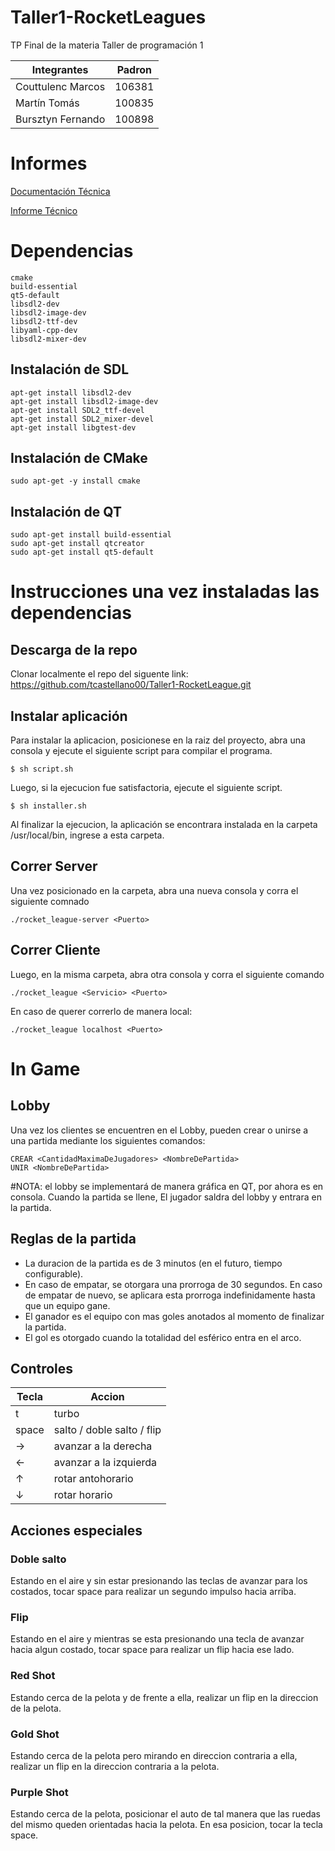 # Taller1-RocketLeagues
TP Final de la materia Taller de programación 1

| Integrantes    | Padron |
| -------------- | ------ |
| Couttulenc Marcos| 106381 |
| Martín Tomás   | 100835  |
| Bursztyn Fernando   | 100898  |


# Informes
[Documentación Técnica](https://docs.google.com/document/d/1GZ37hIVslaq5qQRa4rIikDMMmVd59vRMnn6P-WR4FyY/edit?usp=sharing)

[Informe Técnico](https://docs.google.com/document/d/1O9OWEeqHpET_tjnT7PkV4QW3vANfpnvZn209kwH9aao/edit?usp=sharing)


# Dependencias

```
cmake
build-essential
qt5-default
libsdl2-dev
libsdl2-image-dev
libsdl2-ttf-dev
libyaml-cpp-dev
libsdl2-mixer-dev
```
## Instalación de SDL
```
apt-get install libsdl2-dev
apt-get install libsdl2-image-dev
apt-get install SDL2_ttf-devel
apt-get install SDL2_mixer-devel
apt-get install libgtest-dev
```

## Instalación de CMake
```
sudo apt-get -y install cmake

```

## Instalación de QT
```
sudo apt-get install build-essential
sudo apt-get install qtcreator
sudo apt-get install qt5-default
```


# Instrucciones una vez instaladas las dependencias

## Descarga de la repo

Clonar localmente el repo del siguente link: https://github.com/tcastellano00/Taller1-RocketLeague.git


## Instalar aplicación
Para instalar la aplicacion, posicionese en la raiz del proyecto, abra una consola y ejecute el siguiente script para compilar el programa.
```
$ sh script.sh
```
Luego, si la ejecucion fue satisfactoria, ejecute el siguiente script.

```
$ sh installer.sh
```

Al finalizar la ejecucion, la aplicación se encontrara instalada en la carpeta /usr/local/bin, ingrese a esta carpeta.

## Correr Server
Una vez posicionado en la carpeta, abra una nueva consola y corra el siguiente comnado
```
./rocket_league-server <Puerto>
```

## Correr Cliente
Luego, en la misma carpeta, abra otra consola y corra el siguiente comando
```
./rocket_league <Servicio> <Puerto>
```
En caso de querer correrlo de manera local:
```
./rocket_league localhost <Puerto>
```

# In Game
## Lobby
Una vez los clientes se encuentren en el Lobby, pueden crear o unirse a una partida mediante los siguientes comandos:
```
CREAR <CantidadMaximaDeJugadores> <NombreDePartida>
UNIR <NombreDePartida>
```
#NOTA: el lobby se implementará de manera gráfica en QT, por ahora es en consola.
Cuando la partida se llene, El jugador saldra del lobby y entrara en la partida.

## Reglas de la partida
* La duracion de la partida es de 3 minutos (en el futuro, tiempo configurable).
* En caso de empatar, se otorgara una prorroga de 30 segundos. En caso de empatar de nuevo, se aplicara esta prorroga indefinidamente hasta que un equipo gane.
* El ganador es el equipo con mas goles anotados al momento de finalizar la partida.
* El gol es otorgado cuando la totalidad del esférico entra en el arco.

## Controles
| Tecla   | Accion |
| -------------- | ------ |
| t | turbo |
| space | salto / doble salto / flip  |
| → | avanzar a la derecha  |
| ←	 | avanzar a la izquierda  |
| ↑ | rotar antohorario |
| ↓ | rotar horario  |

## Acciones especiales

### Doble salto
Estando en el aire y sin estar presionando las teclas de avanzar para los costados, tocar space para realizar un segundo impulso hacia arriba.

### Flip
Estando en el aire y mientras se esta presionando una tecla de avanzar hacia algun costado, tocar space para realizar un flip hacia ese lado.

### Red Shot
Estando cerca de la pelota y de frente a ella, realizar un flip en la direccion de la pelota.

### Gold Shot
Estando cerca de la pelota pero mirando en direccion contraria a ella, realizar un flip en la direccion contraria a la pelota.

### Purple Shot
Estando cerca de la pelota, posicionar el auto de tal manera que las ruedas del mismo queden orientadas hacia la pelota. En esa posicion, tocar la tecla space.

